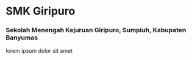 # SMK Giripuro

### Sekolah Menengah Kejuruan Giripuro, Sumpiuh, Kabupaten Banyumas

lorem ipsum dolor sit amet
